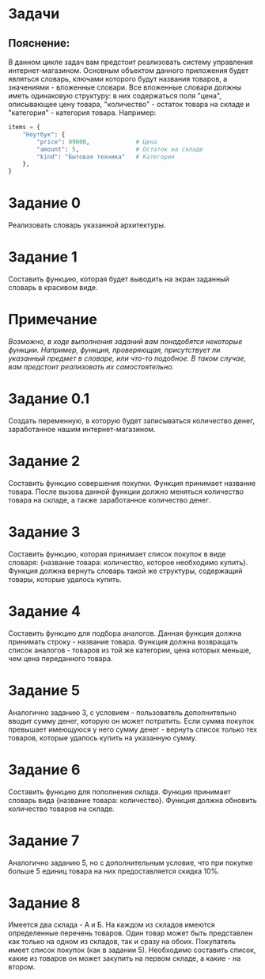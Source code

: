 # Задачи

## Пояснение:
В данном цикле задач вам предстоит реализовать
систему управления интернет-магазином. Основным
объектом данного приложения будет являться словарь,
ключами которого будут названия товаров, а
значениями - вложенные словари. Все вложенные словари
должны иметь одинаковую структуру: в них содержаться
поля "цена", описывающее цену товара, "количество" -
остаток товара на складе и "категория" - категория товара.
Например:
```python
items = {
    "Ноутбук": {
        "price": 99000,             # Цена
        "amount": 5,                # Остаток на складе
        "kind": "Бытовая техника"   # Категория
    },
}
```

# Задание 0
Реализовать словарь указанной архитектуры.

# Задание 1
Составить функцию, которая будет выводить на экран
заданный словарь в красивом виде.

# Примечание
*Возможно, в ходе выполнения заданий вам понадобятся некоторые функции.
Например, функция, проверяющая, присутствует ли указанный предмет в
словаре, или что-то подобное. В таком случае, вам предстоит реализовать
их самостоятельно.*

# Задание 0.1
Создать переменную, в которую будет записываться количество денег,
заработанное нашим интернет-магазином.

# Задание 2
Составить функцию совершения покупки. Функция принимает название товара.
После вызова данной функции должно меняться количество товара на складе,
а также заработанное количество денег.

# Задание 3
Составить функцию, которая принимает список покупок в виде словаря:
{название товара: количество, которое необходимо купить}. Функция должна
вернуть словарь такой же структуры, содержащий товары, которые удалось купить.

# Задание 4
Составить функцию для подбора аналогов. Данная функция должна принимать
строку - название товара. Функция должна возвращать список аналогов -
товаров из той же категории, цена которых меньше, чем цена переданного товара.

# Задание 5 
Аналогично заданию 3, с условием - пользователь дополнительно вводит
сумму денег, которую он может потратить. Если сумма покупок превышает
имеющуюся у него сумму денег - вернуть список только тех товаров, которые
удалось купить на указанную сумму.


# Задание 6
Составить функцию для пополнения склада. Функция принимает словарь вида
{название товара: количество}. Функция должна обновить количество товаров
на складе.

# Задание 7
Аналогично заданию 5, но с дополнительным условие, что при покупке больше
5 единиц товара на них предоставляется скидка 10%.

# Задание 8
Имеется два склада - А и Б. На каждом из складов имеются определенные перечень
товаров. Один товар может быть представлен как только на одном из складов, так
и сразу на обоих. Покупатель имеет список покупок (как в задании 5).
Необходимо составить список, какие из товаров он может закупить на
первом складе, а какие - на втором.
